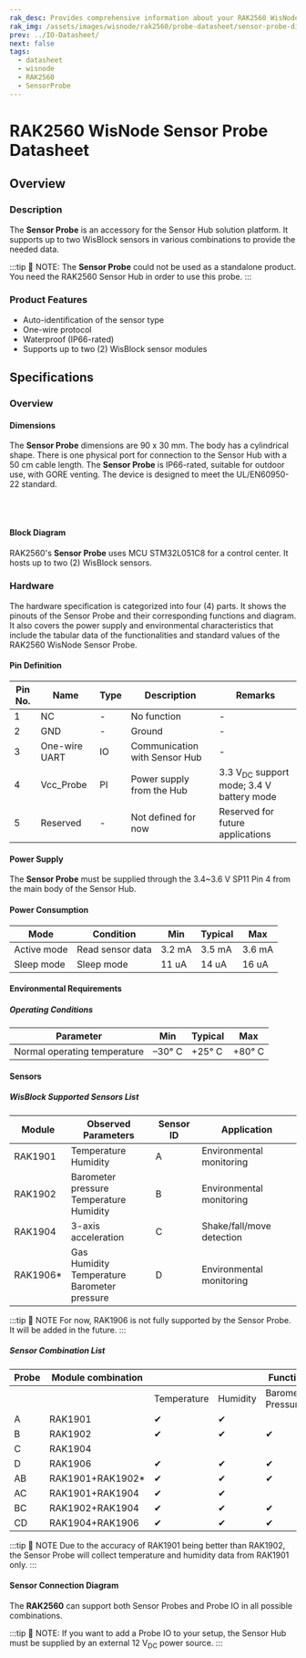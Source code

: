 ```yaml
---
rak_desc: Provides comprehensive information about your RAK2560 WisNode Sensor Probe to help you use it. This information includes technical specifications, characteristics, and requirements, and it also discusses the device components.
rak_img: /assets/images/wisnode/rak2560/probe-datasheet/sensor-probe-dimensions.jpg
prev: ../IO-Datasheet/
next: false
tags:
  - datasheet
  - wisnode
  - RAK2560
  - SensorProbe
---
```


# RAK2560 WisNode Sensor Probe Datasheet

## Overview

### Description

The **Sensor Probe** is an accessory for the Sensor Hub solution platform. It supports up to two WisBlock sensors in various combinations to provide the needed data. 

:::tip 📝 NOTE:
The **Sensor Probe** could not be used as a standalone product. You need the RAK2560 Sensor Hub in order to use this probe.
:::

### Product Features

- Auto-identification of the sensor type
- One-wire protocol
- Waterproof (IP66-rated)
- Supports up to two (2) WisBlock sensor modules

## Specifications

### Overview

#### Dimensions

The **Sensor Probe** dimensions are 90&nbsp;x&nbsp;30&nbsp;mm. The body has a cylindrical shape. There is one physical port for connection to the Sensor Hub with a 50&nbsp;cm cable length. The **Sensor Probe** is IP66-rated, suitable for outdoor use, with GORE venting. The device is designed to meet the UL/EN60950-22 standard.

<br>
<rk-img
  src="/assets/images/wisnode/rak2560/probe-datasheet/sensor-probe-dimensions.jpg"
  width="40%"
  caption="RAK2560 WisNode Sensor Probe dimensions"
/>
<br>

<rk-img
  src="/assets/images/wisnode/rak2560/probe-datasheet/venting-position.jpg"
  width="15%"
  caption="RAK2560 WisNode Sensor Probe venting position"
/>

#### Block Diagram

RAK2560's **Sensor Probe** uses MCU STM32L051C8 for a control center. It hosts up to two (2) WisBlock sensors.

<rk-img
  src="/assets/images/wisnode/rak2560/probe-datasheet/block-diagram.jpg"
  width="75%"
  caption="RAK2560 WisNode Sensor Probe block diagram"
/>

### Hardware

The hardware specification is categorized into four (4) parts. It shows the pinouts of the Sensor Probe and their corresponding functions and diagram. It also covers the power supply and environmental characteristics that include the tabular data of the functionalities and standard values of the RAK2560 WisNode Sensor Probe.


#### Pin Definition

<rk-img
  src="/assets/images/wisnode/rak2560/probe-datasheet/pin-definition.png"
  width="25%"
  caption="RAK2560 WisNode Sensor Probe pin definition"
/>

| Pin No. | Name          | Type | Description                   | Remarks                                                       |
| ------- | ------------- | ---- | ----------------------------- | ------------------------------------------------------------- |
| 1       | NC            | -    | No function                   | -                                                             |
| 2       | GND           | -    | Ground                        | -                                                             |
| 3       | One-wire UART | IO   | Communication with Sensor Hub | -                                                             |
| 4       | Vcc_Probe     | PI   | Power supply from the Hub     | 3.3&nbsp;V<sub>DC</sub> support mode; 3.4&nbsp;V battery mode |
| 5       | Reserved      | -    | Not defined for now           | Reserved for future applications                              |


#### Power Supply

The **Sensor Probe** must be supplied through the 3.4~3.6&nbsp;V SP11 Pin 4 from the main body of the Sensor Hub.

#### Power Consumption

| Mode        | Condition        | Min         | Typical     | Max         |
| ----------- | ---------------- | ----------- | ----------- | ----------- |
| Active mode | Read sensor data | 3.2&nbsp;mA | 3.5&nbsp;mA | 3.6&nbsp;mA |
| Sleep mode  | Sleep mode       | 11&nbsp;uA  | 14&nbsp;uA  | 16&nbsp;uA  |


#### Environmental Requirements

##### Operating Conditions

| Parameter                    | Min         | Typical     | Max         |
| ---------------------------- | ----------- | ----------- | ----------- |
| Normal operating temperature | –30°&nbsp;C | +25°&nbsp;C | +80°&nbsp;C |

#### Sensors

##### WisBlock Supported Sensors List

| **Module** | Observed Parameters                                  | Sensor ID | Application               |
| ---------- | ---------------------------------------------------- | --------- | ------------------------- |
| RAK1901    | Temperature<br>Humidity                              | A         | Environmental monitoring  |
| RAK1902    | Barometer pressure<br>Temperature<br>Humidity        | B         | Environmental monitoring  |
| RAK1904    | 3-axis acceleration                                  | C         | Shake/fall/move detection |
| RAK1906*   | Gas<br>Humidity<br>Temperature<br>Barometer pressure | D         | Environmental monitoring  |


:::tip 📝 NOTE
For now, RAK1906 is not fully supported by the Sensor Probe. It will be added in the future.
:::


#####  Sensor Combination List

| Probe | Module  combination |             |          | Function           |                     |          |
| ----- | ------------------- | ----------- | -------- | ------------------ | ------------------- | -------- |
|       |                     | Temperature | Humidity | Barometer Pressure | 3-Axis Acceleration | Gas      |
| A     | RAK1901             | &#10004;    | &#10004; |                    |                     |          |
| B     | RAK1902             | &#10004;    | &#10004; | &#10004;           |                     |          |
| C     | RAK1904             |             |          |                    | &#10004;            |          |
| D     | RAK1906             | &#10004;    | &#10004; | &#10004;           |                     | &#10004; |
| AB    | RAK1901+RAK1902*    | &#10004;    | &#10004; | &#10004;           |                     |          |
| AC    | RAK1901+RAK1904     | &#10004;    | &#10004; |                    | &#10004;            |          |
| BC    | RAK1902+RAK1904     | &#10004;    | &#10004; | &#10004;           | &#10004;            |          |
| CD    | RAK1904+RAK1906     | &#10004;    | &#10004; | &#10004;           | &#10004;            | &#10004; |

:::tip 📝 NOTE
Due to the accuracy of RAK1901 being better than RAK1902, the Sensor Probe will collect temperature and humidity data from RAK1901 only.
:::

#### Sensor Connection Diagram

The **RAK2560** can support both Sensor Probes and Probe IO in all possible combinations.

:::tip 📝 NOTE:
If you want to add a Probe IO to your setup, the Sensor Hub must be supplied by an external 12&nbsp;V<sub>DC</sub> power source.
:::

<rk-img
  src="/assets/images/wisnode/rak2560/probe-datasheet/connection-schematics.jpg"
  width="80%"
  caption="RAK2560 WisNode Sensor connection schematics"
/>
